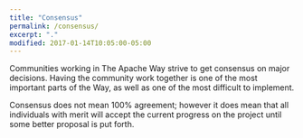 ```yaml
---
title: "Consensus"
permalink: /consensus/
excerpt: "."
modified: 2017-01-14T10:05:00-05:00
---
```


Communities working in The Apache Way strive to get consensus on major decisions. Having the community work together is one of the most important parts of the Way, as well as one of the most difficult to implement.

Consensus does not mean 100% agreement; however it does mean that all individuals with merit will accept the current progress on the project until some better proposal is put forth.